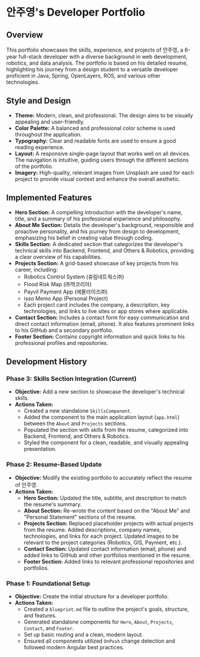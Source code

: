 # 안주영's Developer Portfolio

## Overview

This portfolio showcases the skills, experience, and projects of 안주영, a 6-year full-stack developer with a diverse background in web development, robotics, and data analysis. The portfolio is based on his detailed resume, highlighting his journey from a design student to a versatile developer proficient in Java, Spring, OpenLayers, ROS, and various other technologies.

## Style and Design

*   **Theme:** Modern, clean, and professional. The design aims to be visually appealing and user-friendly.
*   **Color Palette:** A balanced and professional color scheme is used throughout the application.
*   **Typography:** Clear and readable fonts are used to ensure a good reading experience.
*   **Layout:** A responsive single-page layout that works well on all devices. The navigation is intuitive, guiding users through the different sections of the portfolio.
*   **Imagery:** High-quality, relevant images from Unsplash are used for each project to provide visual context and enhance the overall aesthetic.

## Implemented Features

*   **Hero Section:** A compelling introduction with the developer's name, title, and a summary of his professional experience and philosophy.
*   **About Me Section:** Details the developer's background, responsible and proactive personality, and his journey from design to development, emphasizing his belief in creating value through coding.
*   **Skills Section:** A dedicated section that categorizes the developer's technical skills into Backend, Frontend, and Others & Robotics, providing a clear overview of his capabilities.
*   **Projects Section:** A grid-based showcase of key projects from his career, including:
    *   Robotics Control System (휴림네트웍스㈜)
    *   Flood Risk Map (㈜헥코리아)
    *   Payvil Payment App (에몰라이즈㈜)
    *   isso Memo App (Personal Project)
    *   Each project card includes the company, a description, key technologies, and links to live sites or app stores where applicable.
*   **Contact Section:** Includes a contact form for easy communication and direct contact information (email, phone). It also features prominent links to his GitHub and a secondary portfolio.
*   **Footer Section:** Contains copyright information and quick links to his professional profiles and repositories.

## Development History

### Phase 3: Skills Section Integration (Current)

*   **Objective:** Add a new section to showcase the developer's technical skills.
*   **Actions Taken:**
    *   Created a new standalone `SkillsComponent`.
    *   Added the component to the main application layout (`app.html`) between the `About` and `Projects` sections.
    *   Populated the section with skills from the resume, categorized into Backend, Frontend, and Others & Robotics.
    *   Styled the component for a clean, readable, and visually appealing presentation.

### Phase 2: Resume-Based Update

*   **Objective:** Modify the existing portfolio to accurately reflect the resume of 안주영.
*   **Actions Taken:**
    *   **Hero Section:** Updated the title, subtitle, and description to match the resume's summary.
    *   **About Section:** Re-wrote the content based on the "About Me" and "Personal Statement" sections of the resume.
    *   **Projects Section:** Replaced placeholder projects with actual projects from the resume. Added descriptions, company names, technologies, and links for each project. Updated images to be relevant to the project categories (Robotics, GIS, Payment, etc.).
    *   **Contact Section:** Updated contact information (email, phone) and added links to GitHub and other portfolios mentioned in the resume.
    *   **Footer Section:** Added links to relevant professional repositories and portfolios.

### Phase 1: Foundational Setup

*   **Objective:** Create the initial structure for a developer portfolio.
*   **Actions Taken:**
    *   Created a `blueprint.md` file to outline the project's goals, structure, and features.
    *   Generated standalone components for `Hero`, `About`, `Projects`, `Contact`, and `Footer`.
    *   Set up basic routing and a clean, modern layout.
    *   Ensured all components utilized `OnPush` change detection and followed modern Angular best practices.
